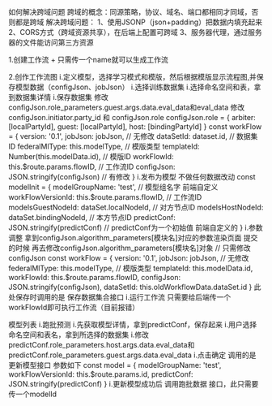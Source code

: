 如何解决跨域问题
跨域的概念：同源策略，协议、域名、端口都相同才同域，否则都是跨域
解决跨域问题：
1、使用JSONP（json+padding）把数据内填充起来
2、CORS方式（跨域资源共享），在后端上配置可跨域
3、服务器代理，通过服务器的文件能访问第三方资源

1.创建工作流
    + 只需传一个name就可以生成工作流

2.创作工作流图
    i.定义模型，选择学习模式和模版，然后根据模版显示流程图,并保存模型数据（configJson、jobJson）
    i.选择训练数据集
        i.选择命名空间和表，拿到数据集详情
        i.保存数据集
            修改configJson.role_parameters.guest.args.data.eval_data和eval_data
            修改configJson.initiator.party_id 和 configJson.role
            configJson.role = {
                arbiter: [localPartyId],
                guest: [localPartyId],
                host: [bindingPartyId]
            }
            const workFlow = {
                version: '0.1',
                jobJson: jobJson, // 无修改
                dataSetId: dataset.id, // 数据集ID
                federalMlType: this.modelType, // 模版类型
                templateId: Number(this.modelData.id), // 模版ID
                workFlowId: this.$route.params.flowID, // 工作流ID
                configJson: JSON.stringify(configJson) // 有修改
            }
    i.发布为模型
        不做任何数据改动
        const modelInit = {
            modelGroupName: 'test', // 模型组名字 前端自定义
            workFlowVersionId: this.$route.params.flowID, // 工作流ID
            modelsGuestNodeId: dataSet.localNodeId, // 对方节点ID
            modelsHostNodeId: dataSet.bindingNodeId, // 本方节点ID
            predictConf: JSON.stringify(predictConf) // predictConf为一个初始值 前端自定义的
        }
    i.参数调整
        拿到configJson.algorithm_parameters[模块名]对应的参数渲染页面
        提交的时候 再去修改configJson.algorithm_parameters[模块名]对象
        // 只需修改configJson
        const workFlow = {
            version: '0.1',
            jobJson: jobJson, // 无修改
            federalMlType: this.modelType, // 模版类型
            templateId: this.modelData.id,
            workFlowId: this.$route.params.flowID,
            configJson: JSON.stringify(configJson),
            dataSetId: this.oldWorkflowData.dataSet.id
        }
        此处保存时调用的是 保存数据集合接口
    i.运行工作流
        只需要给后端传一个workFlowId即可执行工作流（目前报错）

模型列表
    i.跑批预测
        i.先获取模型详情，拿到predictConf，保存起来
        i.用户选择命名空间和表名，拿到所选择的数据集
        i.修改predictConf.role_parameters.host.args.data.eval_data和predictConf.role_parameters.guest.args.data.eval_data
        i.点击确定 调用的是 更新模型接口 参数如下
        const model = {
            modelGroupName: 'test',
            workFlowVersionId: this.$route.params.id,
            predictConf: JSON.stringify(predictConf)
        }
        i.更新模型成功后 调用跑批数据 接口，此只需要传一个modelId


